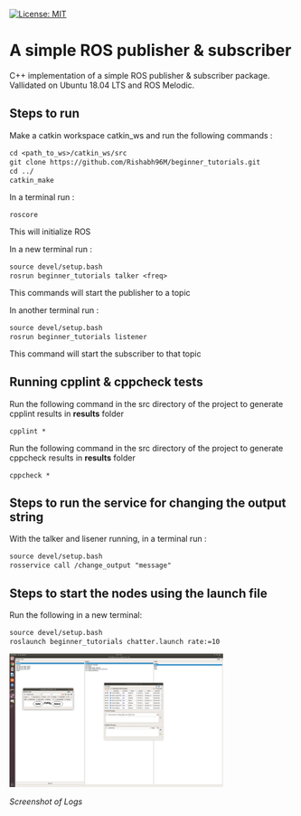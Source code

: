 [![License: MIT](https://img.shields.io/badge/License-MIT-blue.svg)](https://opensource.org/licenses/MIT)

  
#  A simple ROS publisher & subscriber


C++ implementation of a simple ROS publisher & subscriber package. Vallidated on Ubuntu 18.04 LTS and ROS Melodic.

## Steps to run

Make a catkin workspace catkin_ws and run the following commands :
  
```
cd <path_to_ws>/catkin_ws/src
git clone https://github.com/Rishabh96M/beginner_tutorials.git
cd ../
catkin_make
```

In a terminal run :
```
roscore
```
This will initialize ROS

In a new terminal run : 
```
source devel/setup.bash
rosrun beginner_tutorials talker <freq>
```
This commands will start the publisher to a topic

In another terminal run : 
```
source devel/setup.bash 
rosrun beginner_tutorials listener
```
This command will start the subscriber to that topic 


## Running cpplint & cppcheck tests
Run the following command in the src directory of the project to generate cpplint results in **results** folder
```
cpplint *
```
Run the following command in the src directory of the project to generate cppcheck results in **results** folder
```
cppcheck *
```

## Steps to run the service for changing the output string

With the talker and lisener running, in a terminal run :
```
source devel/setup.bash 
rosservice call /change_output "message"
```

## Steps to start the nodes using the launch file

Run the following in a new terminal:
```
source devel/setup.bash
roslaunch beginner_tutorials chatter.launch rate:=10
```
<img alt="logs" src="results/rqt_console.png" width="75%" />

*Screenshot of Logs*
